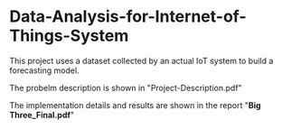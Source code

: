 # Data-Analysis-for-Internet-of-Things-System

This project uses a dataset collected by an actual IoT system to build a forecasting model.

The probelm description is shown in "Project-Description.pdf"

The implementation details and results are shown in the report "**Big Three_Final.pdf**"

